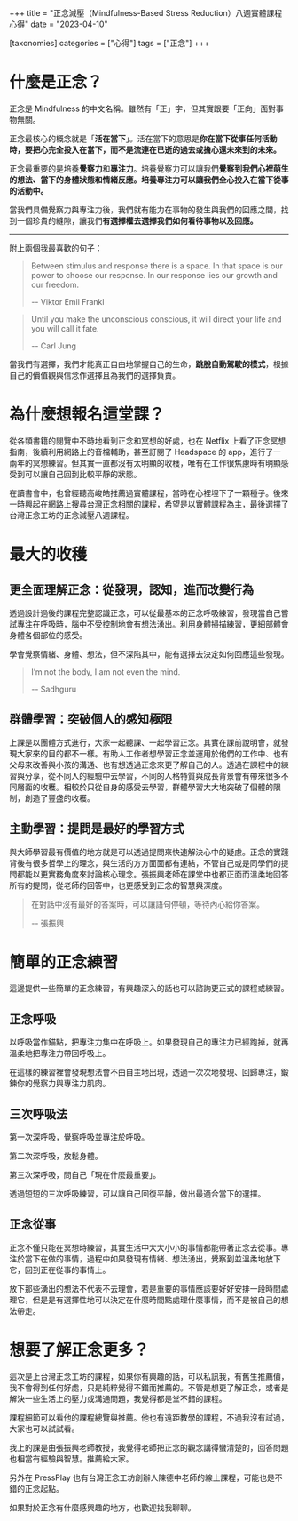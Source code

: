+++
title = "正念減壓（Mindfulness-Based Stress Reduction）八週實體課程心得"
date = "2023-04-10"

[taxonomies]
categories = ["心得"]
tags = ["正念"]
+++

# 什麼是正念？

正念是 Mindfulness 的中文名稱。雖然有「正」字，但其實跟要「正向」面對事物無關。

正念最核心的概念就是「**活在當下**」。活在當下的意思是**你在當下從事任何活動時，要把心完全投入在當下，而不是流連在已逝的過去或擔心還未來到的未來。**

<!-- more -->

正念最重要的是培養**覺察力**和**專注力**。培養覺察力可以讓我們**覺察到我們心裡萌生的想法、當下的身體狀態和情緒反應。**培養專注力可以讓我們**全心投入在當下從事的活動中。**

當我們具備覺察力與專注力後，我們就有能力在事物的發生與我們的回應之間，找到一個珍貴的縫隙，讓我們**有選擇權去選擇我們如何看待事物以及回應。**

----


附上兩個我最喜歡的句子：

> Between stimulus and response there is a space. In that space is our power to choose our response. In our response lies our growth and our freedom.
>
> -- Viktor Emil Frankl

> Until you make the unconscious conscious, it will direct your life and you will call it fate.
>
> -- Carl Jung

當我們有選擇，我們才能真正自由地掌握自己的生命，**跳脫自動駕駛的模式**，根據自己的價值觀與信念作選擇且為我們的選擇負責。


# 為什麼想報名這堂課？

從各類書籍的閱覽中不時地看到正念和冥想的好處，也在 Netflix 上看了正念冥想指南，後續利用網路上的音檔輔助，甚至訂閱了 Headspace 的 app，進行了一兩年的冥想練習。但其實一直都沒有太明顯的收穫，唯有在工作很焦慮時有明顯感受到可以讓自己回到比較平靜的狀態。

在讀書會中，也曾經聽高峻皓推薦過實體課程，當時在心裡埋下了一顆種子。後來一時興起在網路上搜尋台灣正念相關的課程，希望是以實體課程為主，最後選擇了台灣正念工坊的正念減壓八週課程。


# 最大的收穫

## 更全面理解正念：從發現，認知，進而改變行為

透過設計過後的課程完整認識正念，可以從最基本的正念呼吸練習，發現當自己嘗試專注在呼吸時，腦中不受控制地會有想法湧出。利用身體掃描練習，更細部體會身體各個部位的感受。

學會覺察情緒、身體、想法，但不深陷其中，能有選擇去決定如何回應這些發現。

> I’m not the body, I am not even the mind.
>
> -- Sadhguru


## 群體學習：突破個人的感知極限

上課是以團體方式進行，大家一起聽課、一起學習正念。其實在課前說明會，就發現大家來的目的都不一樣。有助人工作者想學習正念並運用於他們的工作中、也有父母來改善與小孩的溝通、也有想透過正念來更了解自己的人。透過在課程中的練習與分享，從不同人的經驗中去學習，不同的人格特質與成長背景會有帶來很多不同層面的收穫。相較於只從自身的感受去學習，群體學習大大地突破了個體的限制，創造了豐盛的收穫。


## 主動學習：提問是最好的學習方式

與大師學習最有價值的地方就是可以透過提問來快速解決心中的疑慮。正念的實踐背後有很多哲學上的理念，與生活的方方面面都有連結，不管自己或是同學們的提問都能以更實務角度來討論核心理念。張振興老師在課堂中也都正面而溫柔地回答所有的提問，從老師的回答中，也更感受到正念的智慧與深度。

> 在對話中沒有最好的答案時，可以讓語句停頓，等待內心給你答案。
>
> -- 張振興


# 簡單的正念練習

這邊提供一些簡單的正念練習，有興趣深入的話也可以諮詢更正式的課程或練習。


## 正念呼吸

以呼吸當作錨點，把專注力集中在呼吸上。如果發現自己的專注力已經跑掉，就再溫柔地把專注力帶回呼吸上。

在這樣的練習裡會發現想法會不由自主地出現，透過一次次地發現、回歸專注，鍛鍊你的覺察力與專注力肌肉。


## 三次呼吸法

第一次深呼吸，覺察呼吸並專注於呼吸。

第二次深呼吸，放鬆身體。

第三次深呼吸，問自己「現在什麼最重要」。

透過短短的三次呼吸練習，可以讓自己回復平靜，做出最適合當下的選擇。


## 正念從事
正念不僅只能在冥想時練習，其實生活中大大小小的事情都能帶著正念去從事。專注於當下在做的事情，過程中如果發現有情緒、想法湧出，覺察到並溫柔地放下它，回到正在從事的事情上。

放下那些湧出的想法不代表不去理會，若是重要的事情應該要好好安排一段時間處理它，但是是有選擇性地可以決定在什麼時間點處理什麼事情，而不是被自己的想法帶走。


# 想要了解正念更多？
這次是上台灣正念工坊的課程，如果你有興趣的話，可以私訊我，有舊生推薦價，我不會得到任何好處，只是純粹覺得不錯而推薦的。不管是想更了解正念，或者是解決一些生活上的壓力或溝通問題，我覺得都是堂不錯的課程。

課程細節可以看他的課程總覽與推薦。他也有遠距教學的課程，不過我沒有試過，大家也可以試試看。

我上的課是由張振興老師教授，我覺得老師把正念的觀念講得蠻清楚的，回答問題也相當有經驗與智慧。推薦給大家。

另外在 PressPlay 也有台灣正念工坊創辦人陳德中老師的線上課程，可能也是不錯的正念起點。

如果對於正念有什麼感興趣的地方，也歡迎找我聊聊。
